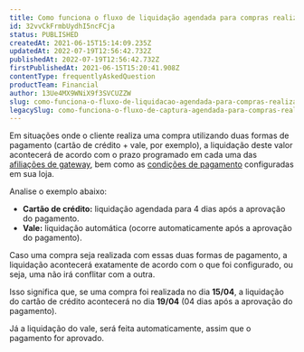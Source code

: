 ```yaml
---
title: Como funciona o fluxo de liquidação agendada para compras realizadas com duas formas de pagamento?
id: 32vvCkFrmbUydhI5ncFCja
status: PUBLISHED
createdAt: 2021-06-15T15:14:09.235Z
updatedAt: 2022-07-19T12:56:42.732Z
publishedAt: 2022-07-19T12:56:42.732Z
firstPublishedAt: 2021-06-15T15:20:41.908Z
contentType: frequentlyAskedQuestion
productTeam: Financial
author: 13Ue4MX9WNiX9f3SVCUZZW
slug: como-funciona-o-fluxo-de-liquidacao-agendada-para-compras-realizadas-com-duas
legacySlug: como-funciona-o-fluxo-de-captura-agendada-para-compras-realizadas-com-duas
---
```


Em situações onde o cliente realiza uma compra utilizando duas formas de pagamento (cartão de crédito + vale, por exemplo), a liquidação deste valor acontecerá de acordo com o prazo programado em cada uma das [afiliações de gateway](https://help.vtex.com/pt/tutorial/afiliacoes-de-gateway--tutorials_444?&utm_source=autocomplete), bem como as [condições de pagamento](https://help.vtex.com/pt/tutorial/condicoes-de-pagamento) configuradas em sua loja.

Analise o exemplo abaixo:

- __Cartão de crédito:__ liquidação agendada para 4 dias após a aprovação do pagamento.
- __Vale:__ liquidação automática (ocorre automaticamente após a aprovação do pagamento).

Caso uma compra seja realizada com essas duas formas de pagamento, a liquidação acontecerá exatamente de acordo com o que foi configurado, ou seja, uma não irá conflitar com a outra. 

Isso significa que, se uma compra foi realizada no dia __15/04__, a liquidação do cartão de crédito acontecerá no dia __19/04__ (04 dias após a aprovação do pagamento).

Já a liquidação do vale, será feita automaticamente, assim que o pagamento for aprovado.

